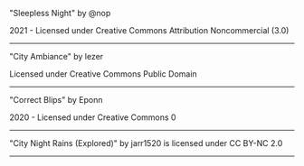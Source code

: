 "Sleepless Night"
by @nop

2021 - Licensed under
Creative Commons
Attribution Noncommercial (3.0)


---


"City Ambiance"
by lezer

Licensed under
Creative Commons
Public Domain 

---


"Correct Blips"
by Eponn

2020 - Licensed under
Creative Commons 0

---


"City Night Rains (Explored)" by jarr1520 is licensed under CC BY-NC 2.0


---

